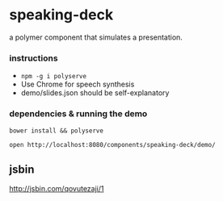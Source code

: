 speaking-deck
=============

a polymer component that simulates a presentation.


### instructions

* `npm -g i polyserve`
* Use Chrome for speech synthesis
* demo/slides.json should be self-explanatory

### dependencies & running the demo

`bower install && polyserve`

`open http://localhost:8080/components/speaking-deck/demo/`

## jsbin

http://jsbin.com/qovutezaji/1